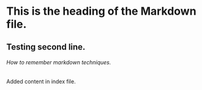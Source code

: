# This is the heading of the Markdown file.
## Testing second line.

###### How to remember markdown techniques.


Added content in index file.
